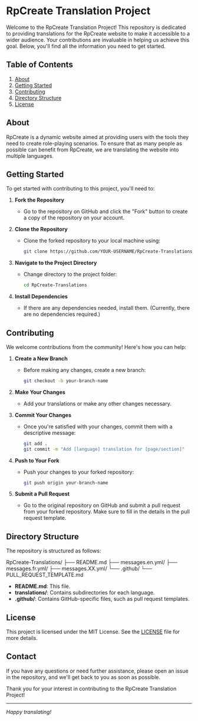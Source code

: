 # RpCreate Translation Project

Welcome to the RpCreate Translation Project! This repository is dedicated to providing translations for the RpCreate website to make it accessible to a wider audience. Your contributions are invaluable in helping us achieve this goal. Below, you'll find all the information you need to get started.

## Table of Contents
1. [About](#about)
2. [Getting Started](#getting-started)
3. [Contributing](#contributing)
4. [Directory Structure](#directory-structure)
5. [License](#license)

## About
RpCreate is a dynamic website aimed at providing users with the tools they need to create role-playing scenarios. To ensure that as many people as possible can benefit from RpCreate, we are translating the website into multiple languages.

## Getting Started
To get started with contributing to this project, you'll need to:

1. **Fork the Repository**
   - Go to the repository on GitHub and click the "Fork" button to create a copy of the repository on your account.

2. **Clone the Repository**
   - Clone the forked repository to your local machine using:
     ```bash
     git clone https://github.com/YOUR-USERNAME/RpCreate-Translations.git
     ```

3. **Navigate to the Project Directory**
   - Change directory to the project folder:
     ```bash
     cd RpCreate-Translations
     ```

4. **Install Dependencies**
   - If there are any dependencies needed, install them. (Currently, there are no dependencies required.)

## Contributing
We welcome contributions from the community! Here's how you can help:

1. **Create a New Branch**
   - Before making any changes, create a new branch:
     ```bash
     git checkout -b your-branch-name
     ```

2. **Make Your Changes**
   - Add your translations or make any other changes necessary.

3. **Commit Your Changes**
   - Once you're satisfied with your changes, commit them with a descriptive message:
     ```bash
     git add .
     git commit -m "Add [language] translation for [page/section]"
     ```

4. **Push to Your Fork**
   - Push your changes to your forked repository:
     ```bash
     git push origin your-branch-name
     ```

5. **Submit a Pull Request**
   - Go to the original repository on GitHub and submit a pull request from your forked repository. Make sure to fill in the details in the pull request template.

## Directory Structure
The repository is structured as follows:

RpCreate-Translations/
├── README.md
├── messages.en.yml/
├── messages.fr.yml/
├── messages.XX.yml/
└── .github/
└── PULL_REQUEST_TEMPLATE.md

- **README.md**: This file.
- **translations/**: Contains subdirectories for each language.
- **.github/**: Contains GitHub-specific files, such as pull request templates.

## License
This project is licensed under the MIT License. See the [LICENSE](LICENSE) file for more details.

## Contact
If you have any questions or need further assistance, please open an issue in the repository, and we'll get back to you as soon as possible.

Thank you for your interest in contributing to the RpCreate Translation Project!

---

*Happy translating!*
